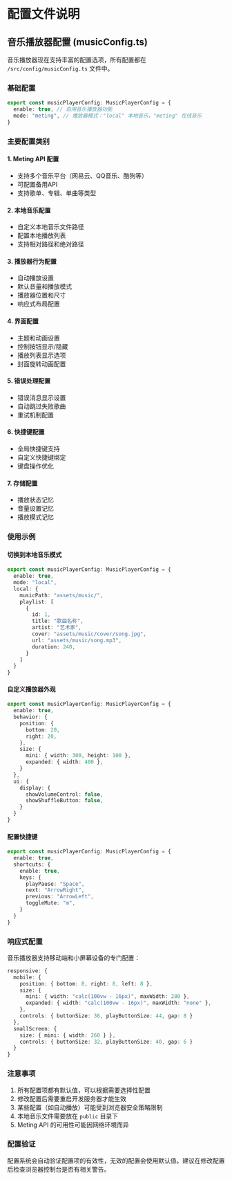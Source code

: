 # 配置文件说明

## 音乐播放器配置 (musicConfig.ts)

音乐播放器现在支持丰富的配置选项，所有配置都在 `/src/config/musicConfig.ts` 文件中。

### 基础配置

```typescript
export const musicPlayerConfig: MusicPlayerConfig = {
  enable: true, // 启用音乐播放器功能
  mode: "meting", // 播放器模式："local" 本地音乐，"meting" 在线音乐
}
```

### 主要配置类别

#### 1. Meting API 配置
- 支持多个音乐平台（网易云、QQ音乐、酷狗等）
- 可配置备用API
- 支持歌单、专辑、单曲等类型

#### 2. 本地音乐配置
- 自定义本地音乐文件路径
- 配置本地播放列表
- 支持相对路径和绝对路径

#### 3. 播放器行为配置
- 自动播放设置
- 默认音量和播放模式
- 播放器位置和尺寸
- 响应式布局配置

#### 4. 界面配置
- 主题和动画设置
- 控制按钮显示/隐藏
- 播放列表显示选项
- 封面旋转动画配置

#### 5. 错误处理配置
- 错误消息显示设置
- 自动跳过失败歌曲
- 重试机制配置

#### 6. 快捷键配置
- 全局快捷键支持
- 自定义快捷键绑定
- 键盘操作优化

#### 7. 存储配置
- 播放状态记忆
- 音量设置记忆
- 播放模式记忆

### 使用示例

#### 切换到本地音乐模式
```typescript
export const musicPlayerConfig: MusicPlayerConfig = {
  enable: true,
  mode: "local",
  local: {
    musicPath: "assets/music/",
    playlist: [
      {
        id: 1,
        title: "歌曲名称",
        artist: "艺术家",
        cover: "assets/music/cover/song.jpg",
        url: "assets/music/song.mp3",
        duration: 240,
      }
    ]
  }
}
```

#### 自定义播放器外观
```typescript
export const musicPlayerConfig: MusicPlayerConfig = {
  enable: true,
  behavior: {
    position: {
      bottom: 20,
      right: 20,
    },
    size: {
      mini: { width: 300, height: 100 },
      expanded: { width: 400 },
    }
  },
  ui: {
    display: {
      showVolumeControl: false,
      showShuffleButton: false,
    }
  }
}
```

#### 配置快捷键
```typescript
export const musicPlayerConfig: MusicPlayerConfig = {
  enable: true,
  shortcuts: {
    enable: true,
    keys: {
      playPause: "Space",
      next: "ArrowRight",
      previous: "ArrowLeft",
      toggleMute: "m",
    }
  }
}
```

### 响应式配置

音乐播放器支持移动端和小屏幕设备的专门配置：

```typescript
responsive: {
  mobile: {
    position: { bottom: 8, right: 8, left: 8 },
    size: {
      mini: { width: "calc(100vw - 16px)", maxWidth: 280 },
      expanded: { width: "calc(100vw - 16px)", maxWidth: "none" },
    },
    controls: { buttonSize: 36, playButtonSize: 44, gap: 8 }
  },
  smallScreen: {
    size: { mini: { width: 260 } },
    controls: { buttonSize: 32, playButtonSize: 40, gap: 6 }
  }
}
```

### 注意事项

1. 所有配置项都有默认值，可以根据需要选择性配置
2. 修改配置后需要重启开发服务器才能生效
3. 某些配置（如自动播放）可能受到浏览器安全策略限制
4. 本地音乐文件需要放在 `public` 目录下
5. Meting API 的可用性可能因网络环境而异

### 配置验证

配置系统会自动验证配置项的有效性，无效的配置会使用默认值。建议在修改配置后检查浏览器控制台是否有相关警告。
